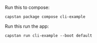 Run this to compose:
```
capstan package compose cli-example
```
Run this run the app:
```
capstan run cli-example --boot default
```
